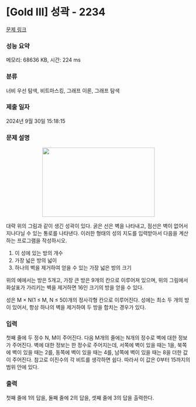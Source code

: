 # [Gold III] 성곽 - 2234 

[문제 링크](https://www.acmicpc.net/problem/2234) 

### 성능 요약

메모리: 68636 KB, 시간: 224 ms

### 분류

너비 우선 탐색, 비트마스킹, 그래프 이론, 그래프 탐색

### 제출 일자

2024년 9월 30일 15:18:15

### 문제 설명

<p style="text-align: center;"><img alt="" src="https://www.acmicpc.net/JudgeOnline/upload/201008/cas.PNG" style="height:189px; width:307px"></p>

<p>대략 위의 그림과 같이 생긴 성곽이 있다. 굵은 선은 벽을 나타내고, 점선은 벽이 없어서 지나다닐 수 있는 통로를 나타낸다. 이러한 형태의 성의 지도를 입력받아서 다음을 계산하는 프로그램을 작성하시오.</p>

<ol>
	<li>이 성에 있는 방의 개수</li>
	<li>가장 넓은 방의 넓이</li>
	<li>하나의 벽을 제거하여 얻을 수 있는 가장 넓은 방의 크기</li>
</ol>

<p>위의 예에서는 방은 5개고, 가장 큰 방은 9개의 칸으로 이루어져 있으며, 위의 그림에서 화살표가 가리키는 벽을 제거하면 16인 크기의 방을 얻을 수 있다.</p>

<p>성은 M × N(1 ≤ M, N ≤ 50)개의 정사각형 칸으로 이루어진다. 성에는 최소 두 개의 방이 있어서, 항상 하나의 벽을 제거하여 두 방을 합치는 경우가 있다.</p>

### 입력 

 <p>첫째 줄에 두 정수 N, M이 주어진다. 다음 M개의 줄에는 N개의 정수로 벽에 대한 정보가 주어진다. 벽에 대한 정보는 한 정수로 주어지는데, 서쪽에 벽이 있을 때는 1을, 북쪽에 벽이 있을 때는 2를, 동쪽에 벽이 있을 때는 4를, 남쪽에 벽이 있을 때는 8을 더한 값이 주어진다. 참고로 이진수의 각 비트를 생각하면 쉽다. 따라서 이 값은 0부터 15까지의 범위 안에 있다.</p>

### 출력 

 <p>첫째 줄에 1의 답을, 둘째 줄에 2의 답을, 셋째 줄에 3의 답을 출력한다.</p>

